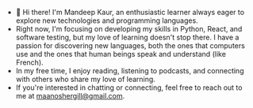 - 👋 Hi there! I'm Mandeep Kaur, an enthusiastic learner always eager to explore new technologies and programming languages. 
- Right now, I'm focusing on developing my skills in Python, React, and software testing, but my love of learning doesn't stop there. I have a passion for discovering new languages, both the ones that computers use and the ones that human beings speak and understand (like French). 
- In my free time, I enjoy reading, listening to podcasts, and connecting with others who share my love of learning. 
- If you're interested in chatting or connecting, feel free to reach out to me at maanoshergill@gmail.com.

<!---
MandeepKaurS/MandeepKaurS is a ✨ special ✨ repository because its `README.md` (this file) appears on your GitHub profile.
You can click the Preview link to take a look at your changes.
--->
